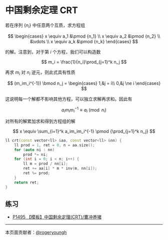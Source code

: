 # 中国剩余定理 CRT

若在序列 $\{n_i\}$ 中任意两个互质，求方程组

$$
\begin{cases}
x \equiv a_1 &\pmod {n_1} \\
x \equiv a_2 &\pmod {n_2} \\
&\vdots \\
x \equiv a_k &\pmod {n_k}
\end{cases}
$$

的解。注意到，对于第 $i$ 个方程，我们可以构造数

$$
m_i = \frac{1}{n_i}\prod_{j=1}^k n_j
$$

再求 $m_i$ 对 $n_i$ 逆元，则此式具有性质

$$
(m_im_i^{-1}) \bmod n_j = \begin{cases}
1,&j = i\\
0,&j \ne i
\end{cases}
$$

这说明每一个解都不影响其他方程，可以独立求解再求和。因此有

$$
a_im_im_i^{-1} \equiv a_i\pmod {n_i}
$$

对所有的解累加求和得到方程组的解

$$
x \equiv \sum_{i=1}^k a_im_im_i^{-1} \pmod {\prod_{j=1}^k n_j}
$$

```cpp
ll crt(const vector<ll> &aa, const vector<ll> &nn) {
    ll prod = 1, ret = 0, n = aa.size();
    for (auto ni : nn)
        prod *= ni;
    for (int i = 0; i < n; i++) {
        ll m = prod / nn[i];
        ret += aa[i] * m * inv(m, nn[i]);
        ret %= prod;
    }
    return ret;
}
```

## 练习

- [P1495 【模板】中国剩余定理(CRT)/曹冲养猪](https://www.luogu.com.cn/problem/P1495)

------

本页面贡献者：[@rogeryoungh](https://github.com/rogeryoungh)
